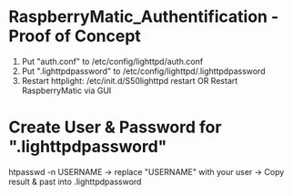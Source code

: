 # RaspberryMatic_Authentification - Proof of Concept

1. Put "auth.conf" to /etc/config/lighttpd/auth.conf
2. Put ".lighttpdpassword" to /etc/config/lighttpd/.lighttpdpassword
3. Restart httplight: /etc/init.d/S50lighttpd restart
OR Restart RaspberryMatic via GUI

# Create User & Password for ".lighttpdpassword"
htpasswd -n USERNAME
-> replace "USERNAME" with your user
-> Copy result & past into .lighttpdpassword
